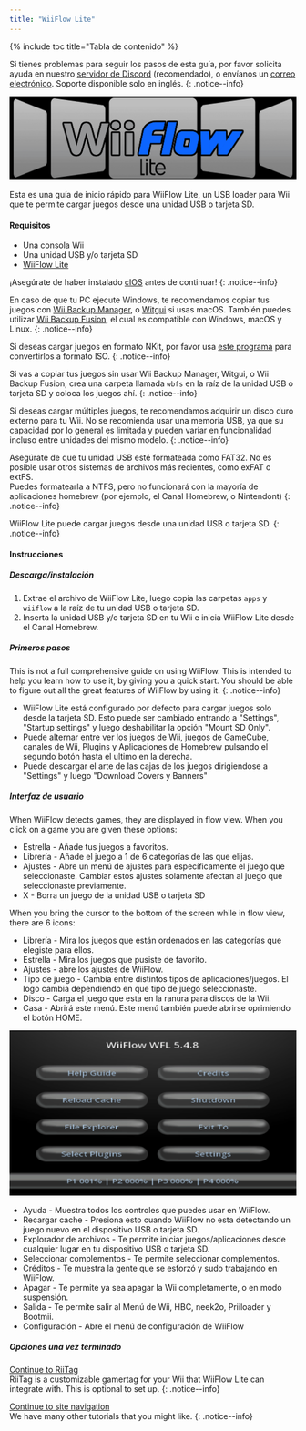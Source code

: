 ```yaml
---
title: "WiiFlow Lite"
---
```


{% include toc title="Tabla de contenido" %}

Si tienes problemas para seguir los pasos de esta guía, por favor solicita ayuda en nuestro [servidor de Discord](https://discord.gg/rc24) (recomendado), o envíanos un [correo electrónico](mailto:support@riiconnect24.net). Soporte disponible solo en inglés.
{: .notice--info}

![WiiFlow](/images/wiiflowlogo.png)

Esta es una guía de inicio rápido para WiiFlow Lite, un USB loader para Wii que te permite cargar juegos desde una unidad USB o tarjeta SD.

#### Requisitos

- Una consola Wii
- Una unidad USB y/o tarjeta SD
- [WiiFlow Lite](https://oscwii.org/library/app/wiiflow)

¡Asegúrate de haber instalado [cIOS](/cios) antes de continuar!
{: .notice--info}

En caso de que tu PC ejecute Windows, te recomendamos copiar tus juegos con [Wii Backup Manager](/wiibackupmanager), o [Witgui](https://desairem.com/wordpress/category/witgui-download/) si usas macOS. También puedes utilizar [Wii Backup Fusion](https://github.com/larsenv/Wii-Backup-Fusion), el cual es compatible con Windows, macOS y Linux.
{: .notice--info}

Si deseas cargar juegos en formato NKit, por favor usa [este programa](https://gbatemp.net/download/nkit.36157/) para convertirlos a formato ISO.
{: .notice--info}

Si vas a copiar tus juegos sin usar Wii Backup Manager, Witgui, o Wii Backup Fusion, crea una carpeta llamada `wbfs` en la raíz de la unidad USB o tarjeta SD y coloca los juegos ahí.
{: .notice--info}

Si deseas cargar múltiples juegos, te recomendamos adquirir un disco duro externo para tu Wii. No se recomienda usar una memoria USB, ya que su capacidad por lo general es limitada y pueden variar en funcionalidad incluso entre unidades del mismo modelo.
{: .notice--info}

Asegúrate de que tu unidad USB esté formateada como FAT32. No es posible usar otros sistemas de archivos más recientes, como exFAT o extFS. <br> Puedes formatearla a NTFS, pero no funcionará con la mayoría de aplicaciones homebrew (por ejemplo, el Canal Homebrew, o Nintendont)
{: .notice--info}

WiiFlow Lite puede cargar juegos desde una unidad USB o tarjeta SD.
{: .notice--info}

#### Instrucciones

##### Descarga/instalación

1. Extrae el archivo de WiiFlow Lite, luego copia las carpetas `apps` y `wiiflow` a la raíz de tu unidad USB o tarjeta SD.
2. Inserta la unidad USB y/o tarjeta SD en tu Wii e inicia WiiFlow Lite desde el Canal Homebrew.

##### Primeros pasos

This is not a full comprehensive guide on using WiiFlow. This is intended to help you learn how to use it, by giving you a quick start. You should be able to figure out all the great features of WiiFlow by using it.
{: .notice--info}

- WiiFlow Lite está configurado por defecto para cargar juegos solo desde la tarjeta SD. Esto puede ser cambiado entrando a "Settings", "Startup settings" y luego deshabilitar la opción "Mount SD Only".
- Puede alternar entre ver los juegos de Wii, juegos de GameCube, canales de Wii, Plugins y Aplicaciones de Homebrew pulsando el segundo botón hasta el ultimo en la derecha.
- Puede descargar el arte de las cajas de los juegos dirigiendose a "Settings" y luego "Download Covers y Banners"

##### Interfaz de usuario

When WiiFlow detects games, they are displayed in flow view. When you click on a game you are given these options:

- Estrella - Añade tus juegos a favoritos.
- Librería - Añade el juego a 1 de 6 categorías de las que elijas.
- Ajustes - Abre un menú de ajustes para específicamente el juego que seleccionaste. Cambiar estos ajustes solamente afectan al juego que seleccionaste previamente.
- X - Borra un juego de la unidad USB o tarjeta SD

When you bring the cursor to the bottom of the screen while in flow view, there are 6 icons:

- Librería - Mira los juegos que están ordenados en las categorías que elegiste para ellos.
- Estrella - Mira los juegos que pusiste de favorito.
- Ajustes - abre los ajustes de WiiFlow.
- Tipo de juego - Cambia entre distintos tipos de aplicaciones/juegos. El logo cambia dependiendo en que tipo de juego seleccionaste.
- Disco - Carga el juego que esta en la ranura para discos de la Wii.
- Casa - Abrirá este menú. Este menú también puede abrirse oprimiendo el botón HOME.

![WF_menu](images/WFmenu.png)

- Ayuda - Muestra todos los controles que puedes usar en WiiFlow.
- Recargar cache - Presiona esto cuando WiiFlow no esta detectando un juego nuevo en el dispositivo USB o tarjeta SD.
- Explorador de archivos - Te permite iniciar juegos/aplicaciones desde cualquier lugar en tu dispositivo USB o tarjeta SD.
- Seleccionar complementos - Te permite seleccionar complementos.
- Créditos - Te muestra la gente que se esforzó y sudo trabajando en WiiFlow.
- Apagar - Te permite ya sea apagar la Wii completamente, o en modo suspensión.
- Salida - Te permite salir al Menú de Wii, HBC, neek2o, Priiloader y Bootmii.
- Configuración - Abre el menú de configuración de WiiFlow

##### Opciones una vez terminado

[Continue to RiiTag](riitag)<br> RiiTag is a customizable gamertag for your Wii that WiiFlow Lite can integrate with. This is optional to set up.
{: .notice--info}

[Continue to site navigation](site-navigation)<br> We have many other tutorials that you might like.
{: .notice--info}
